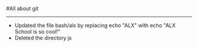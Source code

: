#All about git
***
* Updated the file bash/alx by replacing echo "ALX" with echo "ALX School is so cool!"
* Deleted the directory js
